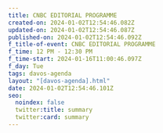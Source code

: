 ```yaml
---
title: CNBC EDITORIAL PROGRAMME
created-on: 2024-01-02T12:54:46.082Z
updated-on: 2024-01-02T12:54:46.087Z
published-on: 2024-01-02T12:54:46.092Z
f_title-of-event: CNBC EDITORIAL PROGRAMME
f_time: 12 PM - 12:30 PM
f_time-start: 2024-01-16T11:00:46.097Z
f_day: Tue
tags: davos-agenda
layout: "[davos-agenda].html"
date: 2024-01-02T12:54:46.101Z
seo:
  noindex: false
  twitter:title: summary
  twitter:card: summary
---
```


